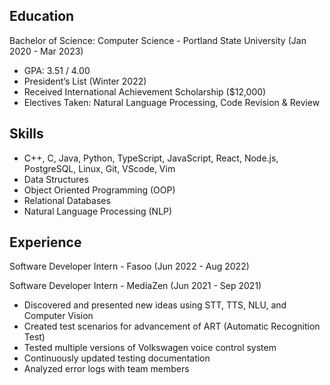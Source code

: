 ## Education

Bachelor of Science: Computer Science - Portland State University (Jan 2020 - Mar 2023)
- GPA: 3.51 / 4.00
- President’s List (Winter 2022)
- Received International Achievement Scholarship ($12,000)
- Electives Taken: Natural Language Processing, Code Revision & Review

## Skills
- C++, C, Java, Python, TypeScript, JavaScript, React, Node.js, PostgreSQL, Linux, Git, VScode, Vim
- Data Structures
- Object Oriented Programming (OOP)
- Relational Databases
- Natural Language Processing (NLP)

## Experience

Software Developer Intern - Fasoo (Jun 2022 - Aug 2022)

Software Developer Intern - MediaZen (Jun 2021 - Sep 2021)
- Discovered and presented new ideas using STT, TTS, NLU, and Computer Vision
- Created test scenarios for advancement of ART (Automatic Recognition Test)
- Tested multiple versions of Volkswagen voice control system
- Continuously updated testing documentation
- Analyzed error logs with team members
